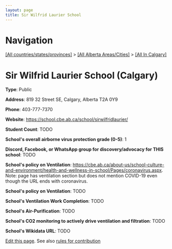 ```yaml
---
layout: page
title: Sir Wilfrid Laurier School
---
```

# Navigation

[[All countries/states/provinces]](../../..) > [[All Alberta Areas/Cities]](../..) > [[All In Calgary]](..)

# Sir Wilfrid Laurier School (Calgary)

**Type**: Public

**Address**: 819 32 Street SE, Calgary, Alberta T2A 0Y9

**Phone**: 403-777-7370

**Website**: <https://school.cbe.ab.ca/school/sirwilfridlaurier/>

**Student Count**: TODO

**School's overall airborne virus protection grade (0-5)**: 1

**Discord, Facebook, or WhatsApp group for discovery/advocacy for THIS school**: TODO

**School's policy on Ventilation**: <https://cbe.ab.ca/about-us/school-culture-and-environment/health-and-wellness-in-school/Pages/coronavirus.aspx>. Note: page has ventilation section but does not mention COVID-19 even though the URL ends with coronavirus.

**School's policy on Ventilation**: TODO

**School's Ventilation Work Completion**: TODO

**School's Air-Purification**: TODO

**School's CO2 monitoring to actively drive ventilation and filtration**: TODO

**School's Wikidata URL**: TODO


[Edit this page](https://github.com/ventilate-schools/AB/edit/main/./Calgary/Sir_Wilfrid_Laurier_School.md). See also [rules for contribution](../../../contribution-rules/)